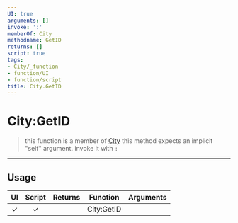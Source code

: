 ```yaml
---
UI: true
arguments: []
invoke: ':'
memberOf: City
methodname: GetID
returns: []
script: true
tags:
- City/_function
- function/UI
- function/script
title: City.GetID
---
```

# City:GetID
> this function is a member of [City](civ-6/lua/City.md)
> this method expects an implicit "self" argument. invoke it with `:`
-----
## Usage
|  UI | Script | Returns | Function | Arguments |
|:---:|:------:|-------:|:--------:|:---------|
|✓|✓||City:GetID||
